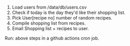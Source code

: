 1. Load users from /data/db/users.csv
2. Check if today is the day they'd like their shopping list.
3. Pick User[recipe no] number of random recipes.
4. Compile shopping list from recipes.
5. Email Shopping list + recipes to user.

Run: above steps in a github actions cron job.

